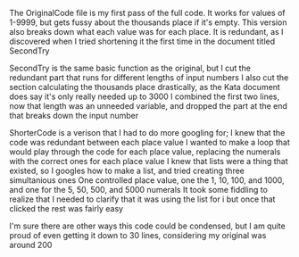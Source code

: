 The OriginalCode file is my first pass of the full code. It works for values of 1-9999, but gets fussy about the thousands place if it's empty.
  This version also breaks down what each value was for each place.
  It is redundant, as I discovered when I tried shortening it the first time in the document titled SecondTry
  
SecondTry is the same basic function as the original, but I cut the redundant part that runs for different lengths of input numbers
  I also cut the section calculating the thousands place drastically, as the Kata document does say it's only really needed up to 3000
  I combined the first two lines, now that length was an unneeded variable, and dropped the part at the end that breaks down the input number
  
ShorterCode is a verison that I had to do more googling for; I knew that the code was redundant between each place value
  I wanted to make a loop that would play through the code for each place value, replacing the numerals with the correct ones for each place value
  I knew that lists were a thing that existed, so I googles how to make a list, and tried creating three simultanious ones
  One controlled place value, one the 1, 10, 100, and 1000, and one for the 5, 50, 500, and 5000 numerals 
  It took some fiddling to realize that I needed to clarify that it was using the list for i but once that clicked the rest was fairly easy  
  
 I'm sure there are other ways this code could be condensed, but I am quite proud of even getting it down to 30 lines, considering my original was around 200
